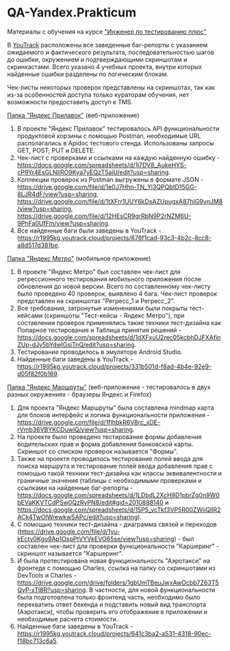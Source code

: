 # QA-Yandex.Prakticum
Материалы с обучения на курсе ["Инженер по тестированию плюс"](https://practicum.yandex.ru/qa-engineer-plus/)

В [YouTrack](https://r1995kg.youtrack.cloud/projects) расположены все заведенные баг-репорты с указанием ожидаемого и фактического результата, последовательностью шагов до ошибки, окружением и подтверждающими скриншотам и скринкастами. Всего указано 4 учебных проекта, внутри которых найденные ошибки разделены по логическим блокам.

Чек-листы некоторых проверок представлены на скриншотах, так как из-за особенностей доступа только кураторам обучения, нет возможности предоставить доступ к TMS. 

[Папка "Яндекс Прилавок"](https://github.com/KseniyaRI/QA-Yandex.Prakticum/tree/main/%D0%AF%D0%BD%D0%B4%D0%B5%D0%BA%D1%81%20%D0%9F%D1%80%D0%B8%D0%BB%D0%B0%D0%B2%D0%BE%D0%BA) (веб-приложение)
1. В проекте "Яндекс Прилавок" тестировалось API функциональности продуктовой корзины с помощью Postman, необходимые URL располагались в Apidoc тестового стенда. Использованы запросы GET, POST, PUT и DELETE.
2. Чек-лист с проверками и ссылками на каждую найденную ошибку - https://docs.google.com/spreadsheets/d/1j7DV8_AukeHYS-cP9Yr4EsGLNIiRO9Kya7yEQzT5aiU/edit?usp=sharing.
3. Коллекции проверок из Postman выгружены в формате JSON - https://drive.google.com/file/d/1e0J7Hhn-TN_Yi3QPQbtD15GG-8LJR4dF/view?usp=sharing, https://drive.google.com/file/d/1tXFrr1UUY6kDsAZUpugxA87hlG9vnJM8/view?usp=sharing, https://drive.google.com/file/d/12HEsCR9grRbN9P2rNZM6U-9PhFa0UfFm/view?usp=sharing.
4. Все найденные баги были заведены в YouTrack - https://r1995kg.youtrack.cloud/projects/676f1cad-93c3-4b2c-8cc8-a8d517d381be.


[Папка "Яндекс Метро"](https://github.com/KseniyaRI/QA-Yandex.Prakticum/tree/main/%D0%AF%D0%BD%D0%B4%D0%B5%D0%BA%D1%81%20%D0%9C%D0%B5%D1%82%D1%80%D0%BE) (мобильное приложение)
1. В проекте "Яндекс Метро" был составлен чек-лист для регрессионного тестирования мобильного приложения после обновления до новой версии. Всего по составленному чек-листу было проведено 40 проверок, выявлено 4 бага. Чек-лист проверок представлен на скриншотах "Регресс_1 и Регресс_2".
2. Все требования, затронутые изменениями были покрыты тест-кейсами (скриншоты "Тест-кейсы - Яндекс Метро"), при составлении проверок применялись такие техники тест-дизайна как Попарное тестирование и Таблица принятия решений - https://docs.google.com/spreadsheets/d/1dXFxuU2rec05kcbhDJFXAfinZUp-dJy5bYdwlGsiTnQ/edit?usp=sharing.
3. Тестирование проводилось в эмуляторе Android Studio. 
4. Найденные баги заведены в YouTrack - https://r1995kg.youtrack.cloud/projects/331b501d-f8ad-4b4e-92e9-d05f82f0b169.


[Папка "Яндекс Маршруты"](https://github.com/KseniyaRI/QA-Yandex.Prakticum/tree/main/%D0%AF%D0%BD%D0%B4%D0%B5%D0%BA%D1%81%20%D0%9C%D0%B0%D1%80%D1%88%D1%80%D1%83%D1%82%D1%8B) (веб-приложение - тестировалось в двух разных окружениях - браузеры Яндекс и Firefox)
1. Для проекта "Яндекс Маршруты" была составлена mindmap карта для блоков интерфейс и логика функциональности приложения - https://drive.google.com/file/d/1fIhbkR6V8rc_xDE-rVmb36VBYKCDuwiQ/view?usp=sharing.
2. На проекте было проведено тестирование формы добавления водительских прав и форма добавления банковской карты. Скриншот со списком проверок называется "Формы".
3. Также на проекте проводилось тестирование полей ввода для поиска маршрута и тестирование полей ввода добавления прав с помощью такой техники тест-дизайна как классы эквивалентности и граничные значения (таблицы с необходимыми проверками и ссылками на найденные баг-репорты - https://docs.google.com/spreadsheets/d/1LDbdL2XcH9D1pbrZg0n9W0bEVaKKVTCdPSw0QzRyPN8/edit#gid=2010888140 и https://docs.google.com/spreadsheets/d/15P5_vcTkf3VP5R00ZWiiQlIR2ACk4TwOlWrewkwSAPc/edit?usp=sharing).
4. С помощью техники тест-дизайна - диаграмма связей и переходов (https://drive.google.com/file/d/1yu-kEcty0Kgo9Ap1OspPtVYVkEVO65se/view?usp=sharing) - был составлен чек-лист для проверки функциональности "Каршеринг" - скриншот называется "Каршеринг".
5. И была протестирована новая функциональность "Аэротакси" на фронтеде с помощью Charles, ссылка на папку со скриншотами из DevTools и Charles - https://drive.google.com/drive/folders/1gbUmTBeuJwxAwOcbb7Z63T5QyP-xTl8R?usp=sharing. В частности, для новой функциональности была подготовлена только фронтенд часть, необходимо было перехватить ответ бекенда и подставить новый вид транспорта (Аэротакси), чтобы проверить его отображение в приложении и необходимые расчета стоимости.
6. Найденные баги заведены в YouTrack - https://r1995kg.youtrack.cloud/projects/641c3ba2-a531-4318-90ec-f18bc713c6a5.
